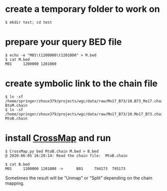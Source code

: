 # create a temporary folder to work on

    $ mkdir test; cd test

# prepare your query BED file

    $ echo -e "M01\t1200000\t1201000" > M.bed
    $ cat M.bed
    M01     1200000 1201000

# create symbolic link to the chain file

    $ ln -sf /home/springer/zhoux379/projects/wgc/data/raw/Mo17_B73/10.B73_Mo17.chain BtoM.chain
    $ ln -sf /home/springer/zhoux379/projects/wgc/data/raw/Mo17_B73/10.Mo17_B73.chain MtoB.chain

# install [CrossMap](http://crossmap.sourceforge.net/#convert-bed-format-files) and run

    $ CrossMap.py bed MtoB.chain M.bed > B.bed
    @ 2020-06-05 16:20:14: Read the chain file:  MtoB.chain

    $ cat B.bed
    M01     1200000 1201000 ->      B01     794173  795173

Sometimes the result will be "Unmap" or "Split" depending on the chain mapping.


